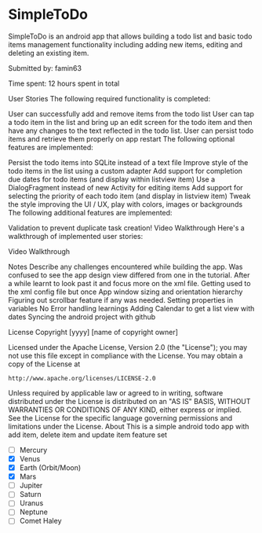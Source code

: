 # SimpleToDo
SimpleToDo is an android app that allows building a todo list and basic todo items management functionality including adding new items, editing and deleting an existing item.

Submitted by: famin63

Time spent: 12 hours spent in total

User Stories
The following required functionality is completed:

 User can successfully add and remove items from the todo list
 User can tap a todo item in the list and bring up an edit screen for the todo item and then have any changes to the text reflected in the todo list.
 User can persist todo items and retrieve them properly on app restart
The following optional features are implemented:

 Persist the todo items into SQLite instead of a text file
 Improve style of the todo items in the list using a custom adapter
 Add support for completion due dates for todo items (and display within listview item)
 Use a DialogFragment instead of new Activity for editing items
 Add support for selecting the priority of each todo item (and display in listview item)
 Tweak the style improving the UI / UX, play with colors, images or backgrounds
The following additional features are implemented:

 Validation to prevent duplicate task creation!
Video Walkthrough
Here's a walkthrough of implemented user stories:

Video Walkthrough

Notes
Describe any challenges encountered while building the app. Was confused to see the app design view differed from one in the tutorial. After a while learnt to look past it and focus more on the xml file. Getting used to the xml config file but once App window sizing and orientation hierarchy Figuring out scrollbar feature if any was needed. Setting properties in variables No Error handling learnings Adding Calendar to get a list view with dates Syncing the android project with github

License
Copyright [yyyy] [name of copyright owner]

Licensed under the Apache License, Version 2.0 (the "License");
you may not use this file except in compliance with the License.
You may obtain a copy of the License at

    http://www.apache.org/licenses/LICENSE-2.0

Unless required by applicable law or agreed to in writing, software
distributed under the License is distributed on an "AS IS" BASIS,
WITHOUT WARRANTIES OR CONDITIONS OF ANY KIND, either express or implied.
See the License for the specific language governing permissions and
limitations under the License.
About
This is a simple android todo app with add item, delete item and update item feature set
- [ ] Mercury
- [x] Venus
- [x] Earth (Orbit/Moon)
- [x] Mars
- [ ] Jupiter
- [ ] Saturn
- [ ] Uranus
- [ ] Neptune
- [ ] Comet Haley
